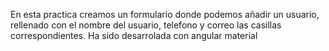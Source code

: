  
 En esta practica creamos un formulario donde podemos añadir un usuario, rellenado con el nombre del usuario, telefono y correo las casillas correspondientes. Ha sido desarrolada con angular material